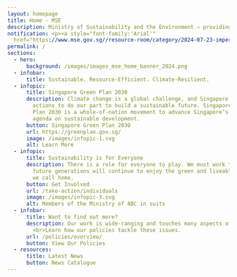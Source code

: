 ```yaml
---
layout: homepage
title: Home - MSE
description: Ministry of Sustainability and the Environment — providing Singapore with a clean and sustainable environment with resilient supplies of safe food and water
notification: <p><a style="font-family:'Arial'"
  href="https://www.mse.gov.sg//resource-room/category/2024-07-23-impersonation-of-investment-platform-genzero"><b>Scam Advisory: Impersonation of Investment Platform GenZero</b></a></p>
permalink: /
sections:
  - hero:
      background: /images/images_mse_home_banner_2024.png
  - infobar:
      title: Sustainable. Resource-Efficient. Climate-Resilient.
  - infopic:
      title: Singapore Green Plan 2030
      description: Climate change is a global challenge, and Singapore is taking firm
        actions to do our part to build a sustainable future. Singapore Green
        Plan 2030 is a whole-of-nation movement to advance Singapore’s national
        agenda on sustainable development.
      button: Singapore Green Plan 2030
      url: https://greenplan.gov.sg/
      image: /images/infopic-1.svg
      alt: Learn More
  - infopic:
      title: Sustainability is for Everyone
      description: There is a role for everyone to play. We must work together so that
        future generations will continue to enjoy the green and liveable island
        we call home.
      button: Get Involved
      url: /take-action/individuals
      image: /images/infopic-3.svg
      alt: Members of the Ministry of ABC in suits
  - infobar:
      title: Want to find out more?
      description: Our work is wide-ranging and touches many aspects of our lives.
        <br>Learn how our policies tackle these issues.
      url: /policies/overview/
      button: View Our Policies
  - resources:
      title: Latest News
      button: News Catalogue
---
```

